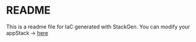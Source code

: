 # README
This is a readme file for IaC generated with StackGen.
You can modify your appStack -> [here](http://main.dev.stackgen.com/appstacks/91cb2fa9-a182-4889-983f-d606ffc384c4)

